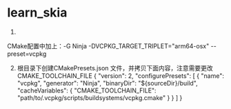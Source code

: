 # learn_skia

1.
CMake配置中加上：-G Ninja -DVCPKG_TARGET_TRIPLET="arm64-osx" --preset=vcpkg

2.  根目录下创建CMakePresets.json 文件，并拷贝下面内容，注意需要更改 CMAKE_TOOLCHAIN_FILE 
{
   "version": 2,
   "configurePresets": [
   {
   "name": "vcpkg",
   "generator": "Ninja",
   "binaryDir": "${sourceDir}/build",
   "cacheVariables": {
   "CMAKE_TOOLCHAIN_FILE": "path/to/.vcpkg/scripts/buildsystems/vcpkg.cmake"
   }
   }
   ]
   }

